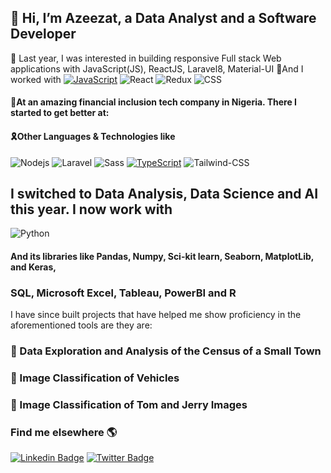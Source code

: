 ## 👋 Hi, I’m Azeezat, a Data Analyst and a Software Developer
   👀 Last year, I was interested in building responsive Full stack Web applications with JavaScript(JS), ReactJS, Laravel8, Material-UI
 🌱And I worked with
[![JavaScript](https://img.shields.io/badge/-JavaScript-fff?&logo=JavaScript&logoColor=ddc508)]()
![React](https://img.shields.io/badge/-React-fff?&logo=React)
![Redux](https://img.shields.io/badge/-Redux-fff?&logo=Redux&logoColor=764abc)
![CSS](https://img.shields.io/badge/-CSS-239120?&logo=css3&logoColor=white)
#### 🌱At an amazing financial inclusion tech company in Nigeria. There I started to get better at:
#### 🎗Other Languages & Technologies like
![Nodejs](https://img.shields.io/badge/-NodeJS-fff?&logo=node.js)
![Laravel](https://img.shields.io/badge/-Laravel-fff?&logo=laravel)
![Sass](https://img.shields.io/badge/-Sass-fff?&logo=sass&logoColor=FF1493)
[![TypeScript](https://img.shields.io/badge/-TypeScript-fff?&logo=TypeScript&logoColor=0000FF)]()
![Tailwind-CSS](https://img.shields.io/badge/Tailwind_CSS-38B2AC?&logo=tailwind-css&logoColor=white)

<!-- ![Docker](https://img.shields.io/badge/-Docker-fff?&logo=Docker) -->

## I switched to Data Analysis, Data Science and AI this year. I now work with 
![Python](https://img.shields.io/badge/Python-3776AB?style=for-the-badge&logo=python&logoColor=white)
#### And its libraries like Pandas, Numpy, Sci-kit learn, Seaborn, MatplotLib, and Keras,
### SQL, Microsoft Excel, Tableau, PowerBI and R
I have since built projects that have helped me show proficiency in the aforementioned tools are they are:
### 🎈 Data Exploration and Analysis of the Census of a Small Town

### 🎈 Image Classification of Vehicles

### 🎈 Image Classification of Tom and Jerry Images


### Find me elsewhere 🌎

[![Linkedin Badge](https://img.shields.io/badge/-LinkedIn-blue?style=flat-square&logo=Linkedin&logoColor=white&link=https://www.linkedin.com/in/sambayo/)](https://www.linkedin.com/in/azeezat-busari/)  [![Twitter Badge](https://img.shields.io/badge/-Twitter-1ca0f1?style=flat-square&labelColor=1ca0f1&logo=twitter&logoColor=white&link=https://twitter.com/_diogorodrigues)](https://twitter.com/Azeezatu_)

<!-- - 💞️ I’m looking to collaborate on interesting FrontEnd Web development projects, particularly ones in agriculture.
- 📫 Reach me on busariazeezat@gmail.com | twitter: @azeezatu_ -->

<!---
BossLadyZ/BossLadyZ is a ✨ special ✨ repository because its `README.md` (this file) appears on your GitHub profile.
You can click the Preview link to take a look at your changes.
--->



